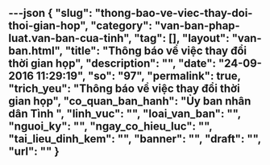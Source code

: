 ---json
{
    "slug": "thong-bao-ve-viec-thay-doi-thoi-gian-hop",
    "category": "van-ban-phap-luat.van-ban-cua-tinh",
    "tag": [],
    "layout": "van-ban.html",
    "title": "Thông báo về việc thay đổi thời gian họp",
    "description": "",
    "date": "24-09-2016 11:29:19",
    "so": "97",
    "permalink": true,
    "trich_yeu": "Thông báo về việc thay đổi thời gian họp",
    "co_quan_ban_hanh": "Ủy ban nhân dân Tình ",
    "linh_vuc": "",
    "loai_van_ban": "",
    "nguoi_ky": "",
    "ngay_co_hieu_luc": "",
    "tai_lieu_dinh_kem": "",
    "banner": "",
    "draft": "",
    "url": ""
}
---
